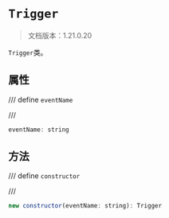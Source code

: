 # `Trigger`

> 文档版本：1.21.0.20

`Trigger`类。

## 属性

/// define
`eventName`


///

```js
eventName: string
```


## 方法

/// define
`constructor`


///

```js
new constructor(eventName: string): Trigger
```


